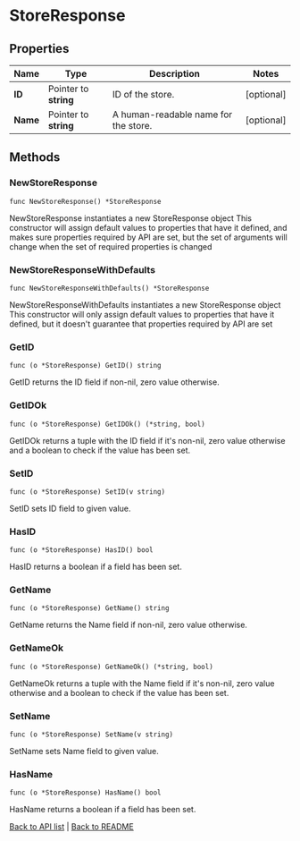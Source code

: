 # StoreResponse

## Properties

Name | Type | Description | Notes
------------ | ------------- | ------------- | -------------
**ID** | Pointer to **string** | ID of the store. | [optional] 
**Name** | Pointer to **string** | A human-readable name for the store. | [optional] 

## Methods

### NewStoreResponse

`func NewStoreResponse() *StoreResponse`

NewStoreResponse instantiates a new StoreResponse object
This constructor will assign default values to properties that have it defined,
and makes sure properties required by API are set, but the set of arguments
will change when the set of required properties is changed

### NewStoreResponseWithDefaults

`func NewStoreResponseWithDefaults() *StoreResponse`

NewStoreResponseWithDefaults instantiates a new StoreResponse object
This constructor will only assign default values to properties that have it defined,
but it doesn't guarantee that properties required by API are set

### GetID

`func (o *StoreResponse) GetID() string`

GetID returns the ID field if non-nil, zero value otherwise.

### GetIDOk

`func (o *StoreResponse) GetIDOk() (*string, bool)`

GetIDOk returns a tuple with the ID field if it's non-nil, zero value otherwise
and a boolean to check if the value has been set.

### SetID

`func (o *StoreResponse) SetID(v string)`

SetID sets ID field to given value.

### HasID

`func (o *StoreResponse) HasID() bool`

HasID returns a boolean if a field has been set.

### GetName

`func (o *StoreResponse) GetName() string`

GetName returns the Name field if non-nil, zero value otherwise.

### GetNameOk

`func (o *StoreResponse) GetNameOk() (*string, bool)`

GetNameOk returns a tuple with the Name field if it's non-nil, zero value otherwise
and a boolean to check if the value has been set.

### SetName

`func (o *StoreResponse) SetName(v string)`

SetName sets Name field to given value.

### HasName

`func (o *StoreResponse) HasName() bool`

HasName returns a boolean if a field has been set.


[Back to API list](../README.md#documentation-for-api-endpoints) | [Back to README](../README.md)
